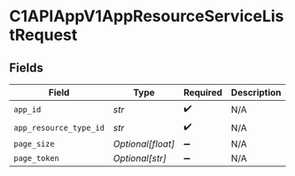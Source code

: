 # C1APIAppV1AppResourceServiceListRequest


## Fields

| Field                  | Type                   | Required               | Description            |
| ---------------------- | ---------------------- | ---------------------- | ---------------------- |
| `app_id`               | *str*                  | :heavy_check_mark:     | N/A                    |
| `app_resource_type_id` | *str*                  | :heavy_check_mark:     | N/A                    |
| `page_size`            | *Optional[float]*      | :heavy_minus_sign:     | N/A                    |
| `page_token`           | *Optional[str]*        | :heavy_minus_sign:     | N/A                    |